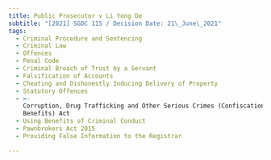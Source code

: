 ```yaml
---
title: Public Prosecutor v Li Yong De
subtitle: "[2021] SGDC 115 / Decision Date: 21\_June\_2021"
tags:
  - Criminal Procedure and Sentencing
  - Criminal Law
  - Offences
  - Penal Code
  - Criminal Breach of Trust by a Servant
  - Falsification of Accounts
  - Cheating and Dishonestly Inducing Delivery of Property
  - Statutory Offences
  - >-
    Corruption, Drug Trafficking and Other Serious Crimes (Confiscation of
    Benefits) Act
  - Using Benefits of Criminal Conduct
  - Pawnbrokers Act 2015
  - Providing False Information to the Registrar

---
```

